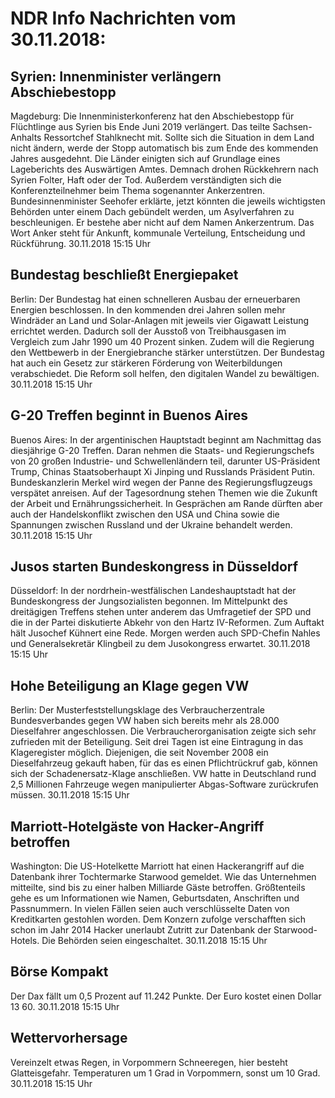 # NDR Info Nachrichten vom 30.11.2018:


## Syrien: Innenminister verlängern Abschiebestopp
Magdeburg: Die Innenministerkonferenz hat den Abschiebestopp für Flüchtlinge aus Syrien bis Ende Juni 2019 verlängert. Das teilte Sachsen-Anhalts Ressortchef Stahlknecht mit. Sollte sich die Situation in dem Land nicht ändern, werde der Stopp automatisch bis zum Ende des kommenden Jahres ausgedehnt. Die Länder einigten sich auf Grundlage eines Lageberichts des Auswärtigen Amtes. Demnach drohen Rückkehrern nach Syrien Folter, Haft oder der Tod. Außerdem verständigten sich die Konferenzteilnehmer beim Thema sogenannter Ankerzentren. Bundesinnenminister Seehofer erklärte, jetzt könnten die jeweils wichtigsten Behörden unter einem Dach gebündelt werden, um Asylverfahren zu beschleunigen. Er bestehe aber nicht auf dem Namen Ankerzentrum. Das Wort Anker steht für Ankunft, kommunale Verteilung, Entscheidung und Rückführung. 30.11.2018 15:15 Uhr 

## Bundestag beschließt Energiepaket
Berlin: Der Bundestag hat einen schnelleren Ausbau der erneuerbaren Energien beschlossen. In den kommenden drei Jahren sollen mehr Windräder an Land und Solar-Anlagen mit jeweils vier Gigawatt Leistung errichtet werden. Dadurch soll der Ausstoß von Treibhausgasen im Vergleich zum Jahr 1990 um 40 Prozent sinken. Zudem will die Regierung den Wettbewerb in der Energiebranche stärker unterstützen. Der Bundestag hat auch ein Gesetz zur stärkeren Förderung von Weiterbildungen verabschiedet. Die Reform soll helfen, den digitalen Wandel zu bewältigen. 30.11.2018 15:15 Uhr 

## G-20 Treffen beginnt in Buenos Aires
Buenos Aires: In der argentinischen Hauptstadt beginnt am Nachmittag das diesjährige G-20 Treffen. Daran nehmen die Staats- und Regierungschefs von 20 großen Industrie- und Schwellenländern teil, darunter US-Präsident Trump, Chinas Staatsoberhaupt Xi Jinping und Russlands Präsident Putin. Bundeskanzlerin Merkel wird wegen der Panne des Regierungsflugzeugs verspätet anreisen. Auf der Tagesordnung stehen Themen wie die Zukunft der Arbeit und Ernährungssicherheit. In Gesprächen am Rande dürften aber auch der Handelskonflikt zwischen den USA und China sowie die Spannungen zwischen Russland und der Ukraine behandelt werden. 30.11.2018 15:15 Uhr 

## Jusos starten Bundeskongress in Düsseldorf
Düsseldorf: In der nordrhein-westfälischen Landeshauptstadt hat der Bundeskongress der Jungsozialisten begonnen. Im Mittelpunkt des dreitägigen Treffens stehen unter anderem das Umfragetief der SPD und die in der Partei diskutierte Abkehr von den Hartz IV-Reformen. Zum Auftakt hält Jusochef Kühnert eine Rede. Morgen werden auch SPD-Chefin Nahles und Generalsekretär Klingbeil zu dem Jusokongress erwartet. 30.11.2018 15:15 Uhr 

## Hohe Beteiligung an Klage gegen VW
Berlin: Der Musterfeststellungsklage des Verbraucherzentrale Bundesverbandes gegen VW haben sich bereits mehr als 28.000 Dieselfahrer angeschlossen. Die Verbraucherorganisation zeigte sich sehr zufrieden mit der Beteiligung. Seit drei Tagen ist eine Eintragung in das Klageregister möglich. Diejenigen, die seit November 2008 ein Dieselfahrzeug gekauft haben, für das es einen Pflichtrückruf gab, können sich der Schadenersatz-Klage anschließen. VW hatte in Deutschland rund 2,5 Millionen Fahrzeuge wegen manipulierter Abgas-Software zurückrufen müssen. 30.11.2018 15:15 Uhr 

## Marriott-Hotelgäste von Hacker-Angriff betroffen
Washington: Die US-Hotelkette Marriott hat einen Hackerangriff auf die Datenbank ihrer Tochtermarke Starwood gemeldet. Wie das Unternehmen mitteilte, sind bis zu einer halben Milliarde Gäste betroffen. Größtenteils gehe es um Informationen wie Namen, Geburtsdaten, Anschriften und Passnummern. In vielen Fällen seien auch verschlüsselte Daten von Kreditkarten gestohlen worden. Dem Konzern zufolge verschafften sich schon im Jahr 2014 Hacker unerlaubt Zutritt zur Datenbank der Starwood-Hotels. Die Behörden seien eingeschaltet. 30.11.2018 15:15 Uhr 

## Börse Kompakt
Der Dax fällt um 0,5 Prozent auf 11.242 Punkte. Der Euro kostet einen Dollar 13 60. 30.11.2018 15:15 Uhr 

## Wettervorhersage
Vereinzelt etwas Regen, in Vorpommern Schneeregen, hier besteht  Glatteisgefahr. Temperaturen um 1 Grad in Vorpommern, sonst um 10  Grad. 30.11.2018 15:15 Uhr 
